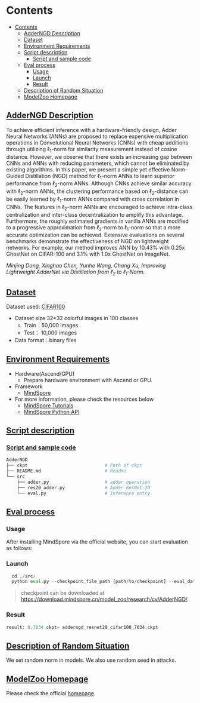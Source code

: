 # Contents

- [Contents](#contents)
    - [AdderNGD Description](#AdderNGD-description)
    - [Dataset](#dataset)
    - [Environment Requirements](#environment-requirements)
    - [Script description](#script-description)
        - [Script and sample code](#script-and-sample-code)
    - [Eval process](#eval-process)
        - [Usage](#usage)
        - [Launch](#launch)
        - [Result](#result)
    - [Description of Random Situation](#description-of-random-situation)
    - [ModelZoo Homepage](#modelzoo-homepage)

## [AdderNGD Description](#contents)

To achieve efficient inference with a hardware-friendly design, Adder Neural Networks (ANNs) are proposed to replace expensive multiplication operations in Convolutional Neural Networks (CNNs) with cheap additions through utilizing $\ell_1$-norm for similarity measurement instead of cosine distance. However, we observe that there exists an increasing gap between CNNs and ANNs with reducing parameters, which cannot be eliminated by existing algorithms. In this paper, we present a simple yet effective Norm-Guided Distillation (NGD) method for $\ell_1$-norm ANNs to learn superior performance from $\ell_2$-norm ANNs. Although CNNs achieve similar accuracy with $\ell_2$-norm ANNs, the clustering performance based on $\ell_2$-distance can be easily learned by $\ell_1$-norm ANNs compared with cross correlation in CNNs. The features in $\ell_2$-norm ANNs are encouraged to achieve intra-class centralization and inter-class decentralization to amplify this advantage. Furthermore, the roughly estimated gradients in vanilla ANNs are modified to a progressive approximation from $\ell_2$-norm to $\ell_1$-norm so that a more accurate optimization can be achieved. Extensive evaluations on several benchmarks demonstrate the effectiveness of NGD on lightweight networks. For example, our method improves ANN by $10.43\%$ with 0.25x GhostNet on CIFAR-100 and $3.1\%$ with 1.0x GhostNet on ImageNet.

*Minjing Dong, Xinghao Chen, Yunhe Wang, Chang Xu, Improving Lightweight AdderNet via Distillation from $\ell_2$ to $\ell_1$-Norm.*

## [Dataset](#contents)

Dataset used: [CIFAR100](https://www.cs.toronto.edu/~kriz/cifar.html)

- Dataset size 32*32 colorful images in 100 classes
    - Train：50,000 images  
    - Test： 10,000 images
- Data format：binary files

## [Environment Requirements](#contents)

- Hardware(Ascend/GPU)
    - Prepare hardware environment with Ascend or GPU.
- Framework
    - [MindSpore](https://www.mindspore.cn/install/en)
- For more information, please check the resources below
    - [MindSpore Tutorials](https://www.mindspore.cn/tutorials/en/master/index.html)
    - [MindSpore Python API](https://www.mindspore.cn/docs/api/en/master/index.html)

## [Script description](#contents)

### [Script and sample code](#contents)

```bash
AdderNGD
├── ckpt                             # Path of ckpt
├── README.md                        # Readme
└── src
    ├── adder.py                     # adder operation
    ├── res20_adder.py               # Adder ResNet-20
    └── eval.py                      # Inference entry


```

## [Eval process](#contents)

### Usage

After installing MindSpore via the official website, you can start evaluation as follows:

### Launch

```python
  cd ./src/
  python eval.py --checkpoint_file_path [path/to/checkpoint] --eval_dataset_path [path/to/data] --device_target [GPU/Ascend]
```

> checkpoint can be downloaded at https://download.mindspore.cn/model_zoo/research/cv/AdderNGD/.

### Result

```python
result: 0.7034 ckpt= adderngd_resnet20_cifar100_7034.ckpt
```

## [Description of Random Situation](#contents)

We set random norm in models. We also use random seed in attacks.

## [ModelZoo Homepage](#contents)

Please check the official [homepage](https://gitee.com/mindspore/models).
